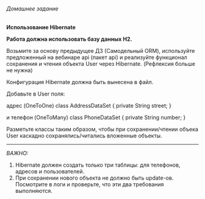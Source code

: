 ###### Домашнее задание
**Использование Hibernate**

**Работа должна использовать базу данных H2.**

Возьмите за основу предыдущее ДЗ (Самодельный ORM),
используйте предложенный на вебинаре api (пакет api)
и реализуйте функционал сохранения и чтения объекта User через Hibernate.
(Рефлексия больше не нужна)
<p>Конфигурация Hibernate должна быть вынесена в файл.</p>
<p>Добавьте в User поля:</p>
<p>адрес (OneToOne)
class AddressDataSet {
private String street;
}</p>
<p>и телефон (OneToMany)
class PhoneDataSet {
private String number;
}</p>

Разметьте классы таким образом, чтобы при сохранении/чтении объека User каскадно сохранялись/читались вложенные объекты.

---
*ВАЖНО:*
1) Hibernate должен создать только три таблицы: для телефонов, адресов и пользователей.
2) При сохранении нового объекта не должно быть update-ов.
Посмотрите в логи и проверьте, что эти два требования выполняются.